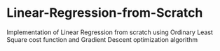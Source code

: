 # Linear-Regression-from-Scratch
Implementation of Linear Regression from scratch using Ordinary Least Square cost function and Gradient Descent optimization algorithm
